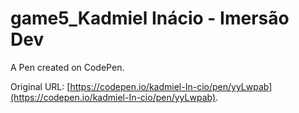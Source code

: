 # game5_Kadmiel Inácio - Imersão Dev

A Pen created on CodePen.

Original URL: [https://codepen.io/kadmiel-In-cio/pen/yyLwpab](https://codepen.io/kadmiel-In-cio/pen/yyLwpab).


